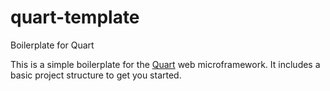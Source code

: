 # quart-template
Boilerplate for Quart

This is a simple boilerplate for the [Quart](https://quart.palletsprojects.com/en/latest/) web microframework. It includes a basic project structure to get you started.